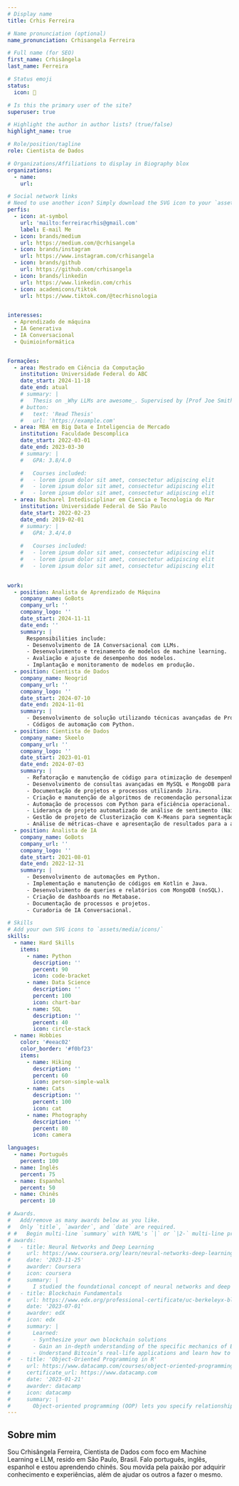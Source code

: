 ```yaml
---
# Display name
title: Crhis Ferreira

# Name pronunciation (optional)
name_pronunciation: Crhisangela Ferreira

# Full name (for SEO)
first_name: Crhisângela
last_name: Ferreira

# Status emoji
status:
  icon: 🎲

# Is this the primary user of the site?
superuser: true

# Highlight the author in author lists? (true/false)
highlight_name: true

# Role/position/tagline
role: Cientista de Dados

# Organizations/Affiliations to display in Biography blox
organizations:
  - name: 
    url: 

# Social network links
# Need to use another icon? Simply download the SVG icon to your `assets/media/icons/` folder.
perfis:
  - icon: at-symbol
    url: 'mailto:ferreiracrhis@gmail.com'
    label: E-mail Me
  - icon: brands/medium
    url: https://medium.com/@crhisangela
  - icon: brands/instagram
    url: https://www.instagram.com/crhisangela
  - icon: brands/github
    url: https://github.com/crhisangela
  - icon: brands/linkedin
    url: https://www.linkedin.com/crhis
  - icon: academicons/tiktok
    url: https://www.tiktok.com/@tecrhisnologia
 

interesses:
  - Aprendizado de máquina
  - IA Generativa
  - IA Conversacional
  - Quimioinformática


Formações:
  - area: Mestrado em Ciência da Computação
    institution: Universidade Federal do ABC
    date_start: 2024-11-18
    date_end: atual
    # summary: |
    #   Thesis on _Why LLMs are awesome_. Supervised by [Prof Joe Smith](https://example.com). Presented papers at 5 IEEE conferences with the contributions being published in 2 Springer journals.
    # button:
    #   text: 'Read Thesis'
    #   url: 'https://example.com'
  - area: MBA em Big Data e Inteligencia de Mercado
    institution: Faculdade Descomplica
    date_start: 2022-03-01
    date_end: 2023-03-30
    # summary: |
    #   GPA: 3.8/4.0

    #   Courses included:
    #   - lorem ipsum dolor sit amet, consectetur adipiscing elit
    #   - lorem ipsum dolor sit amet, consectetur adipiscing elit
    #   - lorem ipsum dolor sit amet, consectetur adipiscing elit
  - area: Bacharel Intedisciplinar em Ciencia e Tecnologia do Mar
    institution: Universidade Federal de São Paulo
    date_start: 2022-02-23
    date_end: 2019-02-01
    # summary: |
    #   GPA: 3.4/4.0
      
    #   Courses included:
    #   - lorem ipsum dolor sit amet, consectetur adipiscing elit
    #   - lorem ipsum dolor sit amet, consectetur adipiscing elit
    #   - lorem ipsum dolor sit amet, consectetur adipiscing elit

    
work:
  - position: Analista de Aprendizado de Máquina
    company_name: GoBots
    company_url: ''
    company_logo: ''
    date_start: 2024-11-11
    date_end: ''
    summary: |
      Responsibilities include:
      - Desenvolvimento de IA Conversacional com LLMs.
      - Desenvolvimento e treinamento de modelos de machine learning.
      - Avaliação e ajuste de desempenho dos modelos.
      - Implantação e monitoramento de modelos em produção.
  - position: Cientista de Dados
    company_name: Neogrid
    company_url: ''
    company_logo: ''
    date_start: 2024-07-10
    date_end: 2024-11-01
    summary: |
      - Desenvolvimento de solução utilizando técnicas avançadas de Processamento de Linguagem Natural (NLP) para análise e categorização automática de produtos em grandes bases de dados, aprimorando a precisão na segmentação e identificação de itens.
      - Códigos de automação com Python.
  - position: Cientista de Dados
    company_name: Skeelo
    company_url: ''
    company_logo: ''
    date_start: 2023-01-01
    date_end: 2024-07-03
    summary: |
      - Refatoração e manutenção de código para otimização de desempenho.
      - Desenvolvimento de consultas avançadas em MySQL e MongoDB para análises.
      - Documentação de projetos e processos utilizando Jira.
      - Criação e manutenção de algoritmos de recomendação personalizados.
      - Automação de processos com Python para eficiência operacional.
      - Liderança de projeto automatizado de análise de sentimento (Naive Bayes e Regressão Logística).
      - Gestão de projeto de Clusterização com K-Means para segmentação de usuários.
      - Análise de métricas-chave e apresentação de resultados para a alta gestão.
  - position: Analista de IA
    company_name: GoBots
    company_url: ''
    company_logo: ''
    date_start: 2021-08-01
    date_end: 2022-12-31
    summary: |
      - Desenvolvimento de automações em Python.
      - Implementação e manutenção de códigos em Kotlin e Java.
      - Desenvolvimento de queries e relatórios com MongoDB (noSQL).
      - Criação de dashboards no Metabase.
      - Documentação de processos e projetos.
      - Curadoria de IA Conversacional.

# Skills
# Add your own SVG icons to `assets/media/icons/`
skills:
  - name: Hard Skills
    items:
      - name: Python
        description: ''
        percent: 90
        icon: code-bracket
      - name: Data Science
        description: ''
        percent: 100
        icon: chart-bar
      - name: SQL
        description: ''
        percent: 40
        icon: circle-stack
  - name: Hobbies
    color: '#eeac02'
    color_border: '#f0bf23'
    items:
      - name: Hiking
        description: ''
        percent: 60
        icon: person-simple-walk
      - name: Cats
        description: ''
        percent: 100
        icon: cat
      - name: Photography
        description: ''
        percent: 80
        icon: camera

languages:
  - name: Português 
    percent: 100
  - name: Inglês 
    percent: 75
  - name: Espanhol
    percent: 50
  - name: Chinês 
    percent: 10

# Awards.
#   Add/remove as many awards below as you like.
#   Only `title`, `awarder`, and `date` are required.
# #   Begin multi-line `summary` with YAML's `|` or `|2-` multi-line prefix and indent 2 spaces below.
# awards:
#   - title: Neural Networks and Deep Learning
#     url: https://www.coursera.org/learn/neural-networks-deep-learning
#     date: '2023-11-25'
#     awarder: Coursera
#     icon: coursera
#     summary: |
#       I studied the foundational concept of neural networks and deep learning. By the end, I was familiar with the significant technological trends driving the rise of deep learning; build, train, and apply fully connected deep neural networks; implement efficient (vectorized) neural networks; identify key parameters in a neural network’s architecture; and apply deep learning to your own applications.
#   - title: Blockchain Fundamentals
#     url: https://www.edx.org/professional-certificate/uc-berkeleyx-blockchain-fundamentals
#     date: '2023-07-01'
#     awarder: edX
#     icon: edx
#     summary: |
#       Learned:
#       - Synthesize your own blockchain solutions
#       - Gain an in-depth understanding of the specific mechanics of Bitcoin
#       - Understand Bitcoin’s real-life applications and learn how to attack and destroy Bitcoin, Ethereum, smart contracts and Dapps, and alternatives to Bitcoin’s Proof-of-Work consensus algorithm
#   - title: 'Object-Oriented Programming in R'
#     url: https://www.datacamp.com/courses/object-oriented-programming-with-s3-and-r6-in-r
#     certificate_url: https://www.datacamp.com
#     date: '2023-01-21'
#     awarder: datacamp
#     icon: datacamp
#     summary: |
#       Object-oriented programming (OOP) lets you specify relationships between functions and the objects that they can act on, helping you manage complexity in your code. This is an intermediate level course, providing an introduction to OOP, using the S3 and R6 systems. S3 is a great day-to-day R programming tool that simplifies some of the functions that you write. R6 is especially useful for industry-specific analyses, working with web APIs, and building GUIs.
---
```


## Sobre mim

Sou Crhisângela Ferreira, Cientista de Dados com foco em Machine Learning e LLM, resido em São Paulo, Brasil. Falo português, inglês, espanhol e estou aprendendo chinês. Sou movida pela paixão por adquirir conhecimento e experiências, além de ajudar os outros a fazer o mesmo.